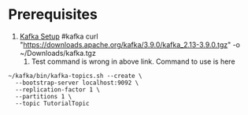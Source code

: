 # Prerequisites
1. [Kafka Setup](https://www.digitalocean.com/community/tutorials/how-to-install-apache-kafka-on-ubuntu-20-04) #kafka 
	curl "https://downloads.apache.org/kafka/3.9.0/kafka_2.13-3.9.0.tgz" -o ~/Downloads/kafka.tgz
	1. Test command is wrong in above link. Command to use is here 
```
~/kafka/bin/kafka-topics.sh --create \
  --bootstrap-server localhost:9092 \
  --replication-factor 1 \
  --partitions 1 \
  --topic TutorialTopic
```
